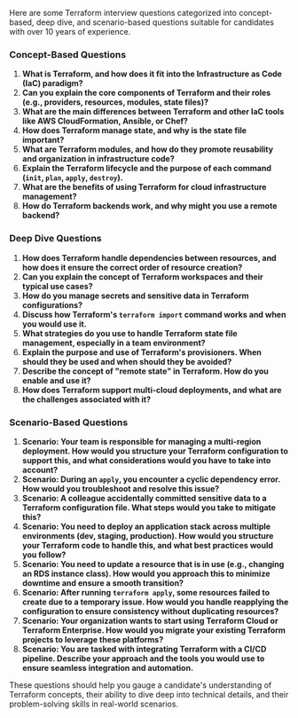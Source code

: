 Here are some Terraform interview questions categorized into concept-based, deep dive, and scenario-based questions suitable for candidates with over 10 years of experience.

### Concept-Based Questions

1. **What is Terraform, and how does it fit into the Infrastructure as Code (IaC) paradigm?**
2. **Can you explain the core components of Terraform and their roles (e.g., providers, resources, modules, state files)?**
3. **What are the main differences between Terraform and other IaC tools like AWS CloudFormation, Ansible, or Chef?**
4. **How does Terraform manage state, and why is the state file important?**
5. **What are Terraform modules, and how do they promote reusability and organization in infrastructure code?**
6. **Explain the Terraform lifecycle and the purpose of each command (`init`, `plan`, `apply`, `destroy`).**
7. **What are the benefits of using Terraform for cloud infrastructure management?**
8. **How do Terraform backends work, and why might you use a remote backend?**

### Deep Dive Questions

1. **How does Terraform handle dependencies between resources, and how does it ensure the correct order of resource creation?**
2. **Can you explain the concept of Terraform workspaces and their typical use cases?**
3. **How do you manage secrets and sensitive data in Terraform configurations?**
4. **Discuss how Terraform's `terraform import` command works and when you would use it.**
5. **What strategies do you use to handle Terraform state file management, especially in a team environment?**
6. **Explain the purpose and use of Terraform's provisioners. When should they be used and when should they be avoided?**
7. **Describe the concept of "remote state" in Terraform. How do you enable and use it?**
8. **How does Terraform support multi-cloud deployments, and what are the challenges associated with it?**

### Scenario-Based Questions

1. **Scenario: Your team is responsible for managing a multi-region deployment. How would you structure your Terraform configuration to support this, and what considerations would you have to take into account?**
2. **Scenario: During an `apply`, you encounter a cyclic dependency error. How would you troubleshoot and resolve this issue?**
3. **Scenario: A colleague accidentally committed sensitive data to a Terraform configuration file. What steps would you take to mitigate this?**
4. **Scenario: You need to deploy an application stack across multiple environments (dev, staging, production). How would you structure your Terraform code to handle this, and what best practices would you follow?**
5. **Scenario: You need to update a resource that is in use (e.g., changing an RDS instance class). How would you approach this to minimize downtime and ensure a smooth transition?**
6. **Scenario: After running `terraform apply`, some resources failed to create due to a temporary issue. How would you handle reapplying the configuration to ensure consistency without duplicating resources?**
7. **Scenario: Your organization wants to start using Terraform Cloud or Terraform Enterprise. How would you migrate your existing Terraform projects to leverage these platforms?**
8. **Scenario: You are tasked with integrating Terraform with a CI/CD pipeline. Describe your approach and the tools you would use to ensure seamless integration and automation.**

These questions should help you gauge a candidate's understanding of Terraform concepts, their ability to dive deep into technical details, and their problem-solving skills in real-world scenarios.
